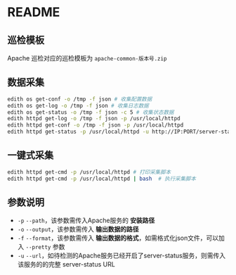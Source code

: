# README

## 巡检模板

Apache 巡检对应的巡检模板为 `apache-common-版本号.zip`

## 数据采集

```bash
edith os get-conf -o /tmp -f json # 收集配置数据
edith os get-log -o /tmp -f json # 收集日志数据
edith os get-status -o /tmp -f json -c 5 # 收集状态数据
edith httpd get-log -o /tmp -f json -p /usr/local/httpd
edith httpd get-conf -o /tmp -f json -p /usr/local/httpd
edith httpd get-status -p /usr/local/httpd -u http://IP:PORT/server-status -o /tmp -f json
```

## 一键式采集

```bash
edith httpd get-cmd -p /usr/local/httpd # 打印采集脚本
edith httpd get-cmd -p /usr/local/httpd | bash  # 执行采集脚本
```

## 参数说明
- `-p` `--path`，该参数需传入Apache服务的 **安装路径**
- `-o` `--output`，该参数需传入 **输出数据的路径**
- `-f` `--format`，该参数需传入 **输出数据的格式**，如需格式化json文件，可以加入 `--pretty` 参数
- `-u` `--url`，如待检测的Apache服务已经开启了server-status服务，则需传入该服务的的完整 server-status URL
